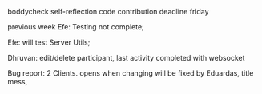 boddycheck 
self-reflection
code contribution 
deadline friday

previous week
Efe: Testing not complete; 

Efe: will test Server Utils;

Dhruvan: edit/delete participant, last activity completed with websocket

Bug report: 2 Clients. opens when changing will be fixed by Eduardas, title mess, 
